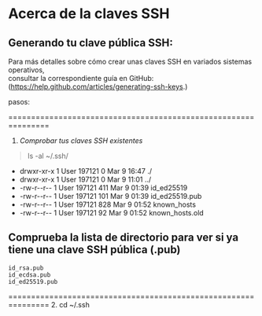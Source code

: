  # Acerca de la claves SSH  

## Generando tu clave pública SSH:

Para más detalles sobre cómo crear unas claves SSH en variados sistemas operativos,  
consultar la correspondiente guía en GitHub: (https://help.github.com/articles/generating-ssh-keys.)  

pasos:


===============================================================
1. *Comprobar tus claves SSH existentes*


 >ls -al ~/.ssh/
   - drwxr-xr-x 1 User 197121   0 Mar  9 16:47 ./
   - drwxr-xr-x 1 User 197121   0 Mar  9 11:01 ../
   - -rw-r--r-- 1 User 197121 411 Mar  9 01:39 id_ed25519
   - -rw-r--r-- 1 User 197121 101 Mar  9 01:39 id_ed25519.pub
   - -rw-r--r-- 1 User 197121 828 Mar  9 01:52 known_hosts
   - -rw-r--r-- 1 User 197121  92 Mar  9 01:52 known_hosts.old  

## Comprueba la lista de directorio para ver si ya tiene una clave SSH pública (.pub)

    id_rsa.pub
    id_ecdsa.pub
    id_ed25519.pub
===============================================================
 2. 
 cd ~/.ssh
